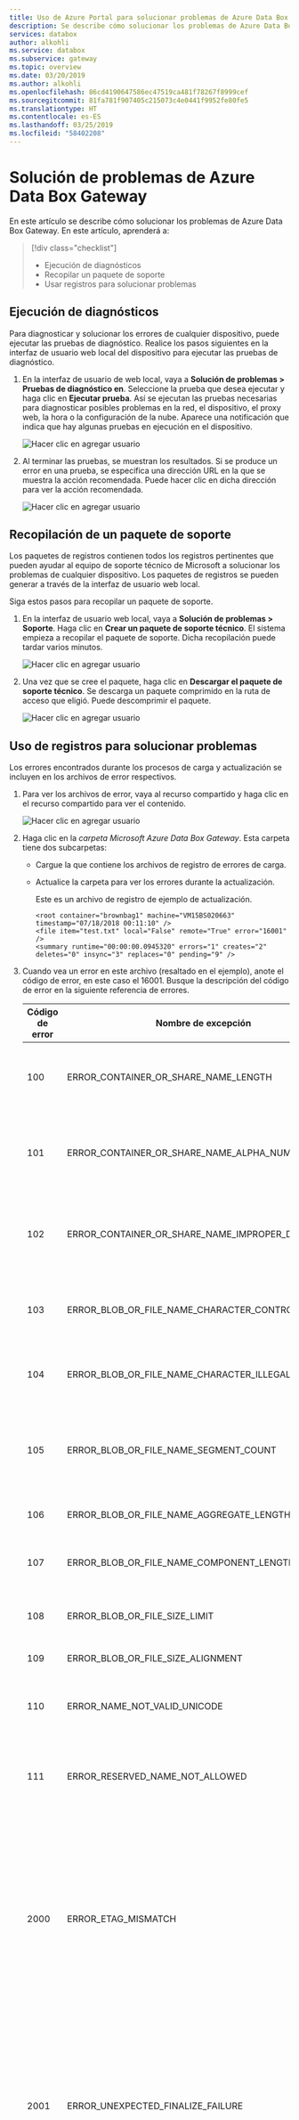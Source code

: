 ```yaml
---
title: Uso de Azure Portal para solucionar problemas de Azure Data Box Gateway | Microsoft Docs
description: Se describe cómo solucionar los problemas de Azure Data Box Gateway.
services: databox
author: alkohli
ms.service: databox
ms.subservice: gateway
ms.topic: overview
ms.date: 03/20/2019
ms.author: alkohli
ms.openlocfilehash: 86cd4190647586ec47519ca481f78267f8999cef
ms.sourcegitcommit: 81fa781f907405c215073c4e0441f9952fe80fe5
ms.translationtype: HT
ms.contentlocale: es-ES
ms.lasthandoff: 03/25/2019
ms.locfileid: "58402208"
---
```

# <a name="troubleshoot-your-azure-data-box-gateway-issues"></a>Solución de problemas de Azure Data Box Gateway 

En este artículo se describe cómo solucionar los problemas de Azure Data Box Gateway. En este artículo, aprenderá a:

> [!div class="checklist"]
> * Ejecución de diagnósticos
> * Recopilar un paquete de soporte
> * Usar registros para solucionar problemas


## <a name="run-diagnostics"></a>Ejecución de diagnósticos

Para diagnosticar y solucionar los errores de cualquier dispositivo, puede ejecutar las pruebas de diagnóstico. Realice los pasos siguientes en la interfaz de usuario web local del dispositivo para ejecutar las pruebas de diagnóstico.

1. En la interfaz de usuario de web local, vaya a **Solución de problemas > Pruebas de diagnóstico en**. Seleccione la prueba que desea ejecutar y haga clic en **Ejecutar prueba**. Así se ejecutan las pruebas necesarias para diagnosticar posibles problemas en la red, el dispositivo, el proxy web, la hora o la configuración de la nube. Aparece una notificación que indica que hay algunas pruebas en ejecución en el dispositivo.

    ![Hacer clic en agregar usuario](media/data-box-gateway-troubleshoot/run-diag-1.png)
 
2. Al terminar las pruebas, se muestran los resultados. Si se produce un error en una prueba, se especifica una dirección URL en la que se muestra la acción recomendada. Puede hacer clic en dicha dirección para ver la acción recomendada. 
 
    ![Hacer clic en agregar usuario](media/data-box-gateway-troubleshoot/run-diag-2.png)


## <a name="collect-support-package"></a>Recopilación de un paquete de soporte

Los paquetes de registros contienen todos los registros pertinentes que pueden ayudar al equipo de soporte técnico de Microsoft a solucionar los problemas de cualquier dispositivo. Los paquetes de registros se pueden generar a través de la interfaz de usuario web local.

Siga estos pasos para recopilar un paquete de soporte. 

1. En la interfaz de usuario web local, vaya a **Solución de problemas > Soporte**. Haga clic en **Crear un paquete de soporte técnico**. El sistema empieza a recopilar el paquete de soporte. Dicha recopilación puede tardar varios minutos.

    ![Hacer clic en agregar usuario](media/data-box-gateway-troubleshoot/collect-logs-1.png)
 
2. Una vez que se cree el paquete, haga clic en **Descargar el paquete de soporte técnico**. Se descarga un paquete comprimido en la ruta de acceso que eligió. Puede descomprimir el paquete.

    ![Hacer clic en agregar usuario](media/data-box-gateway-troubleshoot/collect-logs-2.png)

## <a name="use-logs-to-troubleshoot"></a>Uso de registros para solucionar problemas

Los errores encontrados durante los procesos de carga y actualización se incluyen en los archivos de error respectivos.

1. Para ver los archivos de error, vaya al recurso compartido y haga clic en el recurso compartido para ver el contenido. 

      ![Hacer clic en agregar usuario](media/data-box-gateway-troubleshoot/troubleshoot-logs-1.png)

2. Haga clic en la _carpeta Microsoft Azure Data Box Gateway_. Esta carpeta tiene dos subcarpetas:

   - Cargue la que contiene los archivos de registro de errores de carga.
   - Actualice la carpeta para ver los errores durante la actualización.

     Este es un archivo de registro de ejemplo de actualización.

     ```
     <root container="brownbag1" machine="VM15BS020663" timestamp="07/18/2018 00:11:10" />
     <file item="test.txt" local="False" remote="True" error="16001" />
     <summary runtime="00:00:00.0945320" errors="1" creates="2" deletes="0" insync="3" replaces="0" pending="9" />
     ``` 

3. Cuando vea un error en este archivo (resaltado en el ejemplo), anote el código de error, en este caso el 16001. Busque la descripción del código de error en la siguiente referencia de errores.

    |     Código de error     |     Nombre de excepción                                         |     Descripción del error                                                                                                                                                                                                                     |
    |--------------------|------------------------------------------------------------|-------------------------------------------------------------------------------------------------------------------------------------------------------------------------------------------------------------------------------------------|
    |    100             |    ERROR_CONTAINER_OR_SHARE_NAME_LENGTH                    |    El nombre del contenedor o recurso compartido debe tener entre 3 y 63 caracteres.                                                                                                                                                                     |
    |    101             |    ERROR_CONTAINER_OR_SHARE_NAME_ALPHA_NUMERIC_DASH        |    El nombre del contenedor o recurso compartido debe constar solo de letras, números o guiones.                                                                                                                                                       |
    |    102             |    ERROR_CONTAINER_OR_SHARE_NAME_IMPROPER_DASH             |    El nombre del contenedor o recurso compartido debe constar solo de letras, números o guiones.                                                                                                                                                       |
    |    103             |    ERROR_BLOB_OR_FILE_NAME_CHARACTER_CONTROL               |    El nombre del blob o archivo contiene caracteres de control no admitidos.                                                                                                                                                                       |
    |    104             |    ERROR_BLOB_OR_FILE_NAME_CHARACTER_ILLEGAL               |    El nombre del blob o archivo contiene caracteres no válidos.                                                                                                                                                                                   |
    |    105             |    ERROR_BLOB_OR_FILE_NAME_SEGMENT_COUNT                   |    El nombre de archivo o blob contiene demasiados segmentos (cada segmento está separado por una barra diagonal: /).                                                                                                                                              |
    |    106             |    ERROR_BLOB_OR_FILE_NAME_AGGREGATE_LENGTH                |    El nombre de blob o archivo es demasiado largo.                                                                                                                                                                                                     |
    |    107             |    ERROR_BLOB_OR_FILE_NAME_COMPONENT_LENGTH                |    Uno de los segmentos del nombre de blob o archivo es demasiado largo.                                                                                                                                                                            |
    |    108             |    ERROR_BLOB_OR_FILE_SIZE_LIMIT                           |    El tamaño del archivo supera el tamaño máximo para la carga.                                                                                                                                                                              |
    |    109             |    ERROR_BLOB_OR_FILE_SIZE_ALIGNMENT                       |    El blob o archivo no está alineado correctamente.                                                                                                                                                                                               |
    |    110             |    ERROR_NAME_NOT_VALID_UNICODE                            |    El nombre de archivo con código Unicode o el blob no son válidos.                                                                                                                                                                                  |
    |    111             |    ERROR_RESERVED_NAME_NOT_ALLOWED                         |    El nombre o el prefijo del archivo o blob es un nombre reservado que no se admite (por ejemplo, COM1).                                                                                                                             |
    |    2000            |    ERROR_ETAG_MISMATCH                                     |    Un error de coincidencia de ETag indica que hay un conflicto entre un blob en bloques que se encuentra en la nube y otro que se encuentra en el dispositivo. Para resolver este conflicto, elimine uno de los archivos, ya sea la versión en la nube o la versión en el dispositivo.    |
    |    2001            |    ERROR_UNEXPECTED_FINALIZE_FAILURE                       |    Se ha producido un problema inesperado al procesar un archivo después de que se cargara el archivo.    Si ve este error y no desaparece antes de 24 horas, póngase en contacto con el equipo de soporte técnico.                                                      |
    |    2002            |    ERROR_ALREADY_OPEN                                      |    El archivo está abierto en otro proceso y no se puede cargar hasta que se cierre el manipulador.                                                                                                                                       |
    |    2003            |    ERROR_UNABLE_TO_OPEN                                    |    No se pudo abrir el archivo para cargarlo. Si ve este error, póngase en contacto con el servicio de soporte técnico de Microsoft.                                                                                                                                                |
    |    2004            |    ERROR_UNABLE_TO_CONNECT                                 |    No se pudo conectar al contenedor para cargar datos en él.                                                                                                                                                                             |
    |    2005            |    ERROR_INVALID_CLOUD_CREDENTIALS                         |    No se pudo conectar al contenedor porque los permisos de la cuenta están obsoletos o no son correctos. Compruebe los derechos de acceso.                                                                                                               |
    |    2006            |    ERROR_CLOUD_ACCOUNT_DISABLED                            |    No se pudieron cargar datos en la cuenta porque la cuenta o el recurso compartido están deshabilitados.                                                                                                                                                            |
    |    2007            |    ERROR_CLOUD_ACCOUNT_PERMISSIONS                         |    No se pudo conectar al contenedor porque los permisos de la cuenta están obsoletos o no son correctos. Compruebe los derechos de acceso.                                                                                                               |
    |    2008            |    ERROR_CLOUD_CONTAINER_SIZE_LIMIT_REACHED                |    No se pudieron agregar datos nuevos porque el contenedor está lleno. Consulte en las especificaciones de Azure los tamaños de contenedor admitidos en función del tipo. Por ejemplo, Azure Files solo admite un tamaño máximo de 5 TB.                                     |
    |    2009            |    ERROR_CLOUD_CONTAINER_MISSING                |     No se pudieron cargar los datos porque no existe el contenedor asociado con el recurso compartido.                                     |    
    |    2997            |    ERROR_ITEM_CANCELED                                     |    Se ha producido un error inesperado. Este es un error transitorio que se resolverá automáticamente.                                                                           |
    |    2998            |    ERROR_UNMAPPED_FAILURE                                  |    Se ha producido un error inesperado. El error se puede solucionar por sí solo, pero si persiste durante más de 24 horas, póngase en contacto con el Soporte técnico de Microsoft.                                                                                                     |
    |    16000           |    RefreshException                                        |    No se pudo eliminar este archivo.                                                                                                                                                                                                        |
    |    16001           |    RefreshAlreadyExistsException                           |    No se pudo eliminar este archivo porque ya existe en el sistema local.                                                                                                                                                         |
    |    16002           |    RefreshWorkNeededException                              |    No se pudo actualizar este archivo, ya que no está totalmente cargado.                                                                                                                                                                          | 


## <a name="next-steps"></a>Pasos siguientes

- Más información acerca de los [problemas conocidos de esta versión](data-box-gateway-release-notes.md).
